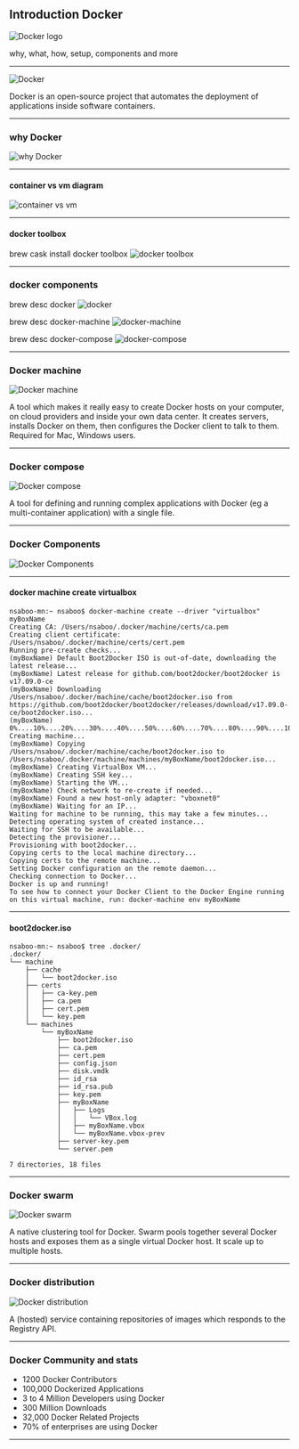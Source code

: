 ## Introduction Docker
![Docker logo](https://raw.github.com/nsaboo/intro-docker/gh-pages/img/docker_logo.png)

why, what, how, setup, components and more

---
<!-- ![Docker logo](https://raw.github.com/nsaboo/intro-docker/gh-pages/img/docker_logo.png) -->
![Docker](https://raw.github.com/nsaboo/intro-docker/gh-pages/img/docker.jpg)

Docker is an open-source project that automates the deployment of applications inside software containers.

---

### why Docker
![why Docker](https://raw.github.com/nsaboo/intro-docker/gh-pages/img/why_docker.png)

---

#### container vs vm diagram
![container vs vm](https://raw.github.com/nsaboo/intro-docker/gh-pages/img/container_vs_vm.jpg)

---

#### docker toolbox
brew cask install docker toolbox
![docker toolbox](https://raw.github.com/nsaboo/intro-docker/gh-pages/img/brew_cask_install_docker_toolbox.png)

---
### docker components
brew desc docker
![docker](https://raw.github.com/nsaboo/intro-docker/gh-pages/img/brew_desc_docker.png)

brew desc docker-machine
![docker-machine](https://raw.github.com/nsaboo/intro-docker/gh-pages/img/brew_desc_docker_machine.png)

brew desc docker-compose
![docker-compose](https://raw.github.com/nsaboo/intro-docker/gh-pages/img/brew_desc_docker_compose.png)

---

### Docker machine

![Docker machine](https://raw.github.com/nsaboo/intro-docker/gh-pages/img/docker_machine.png)

A tool which makes it really easy to create Docker hosts on your computer,
on cloud providers and inside your own data center.
It creates servers, installs Docker on them, then configures the Docker client to talk to them.
Required for Mac, Windows users.

---

### Docker compose

![Docker compose](https://raw.github.com/nsaboo/intro-docker/gh-pages/img/docker_compose.png)

A tool for defining and running complex applications with Docker
(eg a multi-container application) with a single file.

---

### Docker Components
![Docker Components](https://raw.github.com/nsaboo/intro-docker/gh-pages/img/docker_components.png)

---

#### docker machine create virtualbox
<!-- ![virtualbox](https://raw.github.com/nsaboo/intro-docker/gh-pages/img/docker_machine_create_virtualbox.png) -->

```
nsaboo-mn:~ nsaboo$ docker-machine create --driver "virtualbox" myBoxName
Creating CA: /Users/nsaboo/.docker/machine/certs/ca.pem
Creating client certificate: /Users/nsaboo/.docker/machine/certs/cert.pem
Running pre-create checks...
(myBoxName) Default Boot2Docker ISO is out-of-date, downloading the latest release...
(myBoxName) Latest release for github.com/boot2docker/boot2docker is v17.09.0-ce
(myBoxName) Downloading /Users/nsaboo/.docker/machine/cache/boot2docker.iso from https://github.com/boot2docker/boot2docker/releases/download/v17.09.0-ce/boot2docker.iso...
(myBoxName) 0%....10%....20%....30%....40%....50%....60%....70%....80%....90%....100%
Creating machine...
(myBoxName) Copying /Users/nsaboo/.docker/machine/cache/boot2docker.iso to /Users/nsaboo/.docker/machine/machines/myBoxName/boot2docker.iso...
(myBoxName) Creating VirtualBox VM...
(myBoxName) Creating SSH key...
(myBoxName) Starting the VM...
(myBoxName) Check network to re-create if needed...
(myBoxName) Found a new host-only adapter: "vboxnet0"
(myBoxName) Waiting for an IP...
Waiting for machine to be running, this may take a few minutes...
Detecting operating system of created instance...
Waiting for SSH to be available...
Detecting the provisioner...
Provisioning with boot2docker...
Copying certs to the local machine directory...
Copying certs to the remote machine...
Setting Docker configuration on the remote daemon...
Checking connection to Docker...
Docker is up and running!
To see how to connect your Docker Client to the Docker Engine running on this virtual machine, run: docker-machine env myBoxName
```

---

#### boot2docker.iso
<!-- ![boot2docker.iso](https://raw.github.com/nsaboo/intro-docker/gh-pages/img/boot2docker_iso.png) -->

```
nsaboo-mn:~ nsaboo$ tree .docker/
.docker/
└── machine
    ├── cache
    │   └── boot2docker.iso
    ├── certs
    │   ├── ca-key.pem
    │   ├── ca.pem
    │   ├── cert.pem
    │   └── key.pem
    └── machines
        └── myBoxName
            ├── boot2docker.iso
            ├── ca.pem
            ├── cert.pem
            ├── config.json
            ├── disk.vmdk
            ├── id_rsa
            ├── id_rsa.pub
            ├── key.pem
            ├── myBoxName
            │   ├── Logs
            │   │   └── VBox.log
            │   ├── myBoxName.vbox
            │   └── myBoxName.vbox-prev
            ├── server-key.pem
            └── server.pem

7 directories, 18 files
```

---

### Docker swarm

![Docker swarm](https://raw.github.com/nsaboo/intro-docker/gh-pages/img/docker_swarm.png)

A native clustering tool for Docker. Swarm pools together several Docker
hosts and exposes them as a single virtual Docker host. It scale up to multiple hosts.

---

### Docker distribution

![Docker distribution](https://raw.github.com/nsaboo/intro-docker/gh-pages/img/docker_distribution.png)

A (hosted) service containing repositories of images which responds to the Registry API.

---

### Docker Community and stats

- 1200 Docker Contributors
- 100,000 Dockerized Applications
- 3 to 4 Million Developers using Docker
- 300 Million Downloads
- 32,000 Docker Related Projects
- 70% of enterprises are using Docker

---
